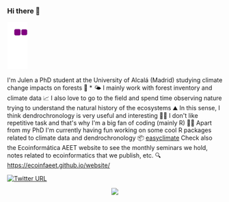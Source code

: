 ### Hi there 👋

![snake gif](https://github.com/Julenasti/Julenasti/blob/output/github-contribution-grid-snake.gif)

I'm Julen a PhD student at the University of Alcalá (Madrid) studying climate change impacts on forests 🌳 * 🌤️
I mainly work with forest inventory and climate data 📈
I also love to go to the field and spend time observing nature trying to understand the natural history of the ecosystems ⛰️
In this sense, I think dendrochronology is very useful and interesting 🌲💍
I don't like repetitive task and that's why I'm a big fan of coding (mainly R) 👨‍💻
Apart from my PhD I'm currently having fun working on some cool R packages related to climate data and dendrochronology 📦
[easyclimate](https://github.com/VeruGHub/easyclimate)
Check also the Ecoinformática AEET website to see the monthly seminars we hold, notes related to ecoinformatics that we publish, etc. 🔍https://ecoinfaeet.github.io/website/ 

[![Twitter URL](https://img.shields.io/twitter/url/https/twitter.com/J_astigarraga.svg?style=social&label=%20%40J_astigarraga)](https://twitter.com/J_astigarraga)

<p align="center">
  <img src="https://camo.githubusercontent.com/3ef82927376f453bbaa801a72e8d15fff19e12a1dcd8cf014d4c8fccfb4adde0/68747470733a2f2f7777772e6e61697a2e6575732f6d656469612f61737365745f7075626c6963732f7265736f75726365732f3030302f3730332f3634322f61727469636c655f6d61696e5f6c616e6473636170652f4f6d612e6a7067" />
</p>


<!--
**Julenasti/Julenasti** is a ✨ _special_ ✨ repository because its `README.md` (this file) appears on your GitHub profile.

Here are some ideas to get you started:

- 🔭 I’m currently working on ...
- 🌱 I’m currently learning ...
- 👯 I’m looking to collaborate on ...
- 🤔 I’m looking for help with ...
- 💬 Ask me about ...
- 📫 How to reach me: ...
- 😄 Pronouns: ...
- ⚡ Fun fact: ...
-->


